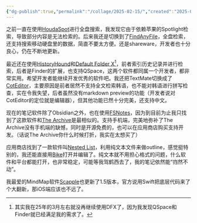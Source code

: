 ```yaml
---
{"dg-publish":true,"permalink":"/collage/2025-02-15/","created":"2025-02-15T23:21:35.115+08:00"}
---
```


之前一直在使用[HoudaSpot](https://www.houdah.com/houdahSpot/)进行全盘搜索，我发现它由于依赖苹果的Spotlight检索，导致部分内容是无法检索的。后来我还是切换到了[FindAnyFile](https://apps.tempel.org/FindAnyFile/index.php)，全盘检索，还支持搜索移动硬盘里的数据，简直不要太方便。还是shareware，开发者也十分良心，仍在不断地更新。

最近还在使用[HistoryHound](https://www.stclairsoft.com/HistoryHound/)和[Default Folder X](https://www.stclairsoft.com/DefaultFolderX/index.html)[^1]，前者索引历史记录并进行检索，后者是Finder的扩展，也支持QSpace，这两个软件都同属一个开发者，都非常实用。希望开发者能继续开发优秀的软件吧。我还把TextMate切换成了[CotEditor](https://apps.apple.com/cn/app/coteditor/id1024640650?mt=12)，主要原因是前者居然不支持全文检索韩语，也不能对韩语进行拼写检查，实在令我失望，后者虽然没有markdown preview的功能（开发者说对CotEditor的定位就是编辑器），但其他功能已然十分完美，还支持中文。

现在的笔记软件除了Obsidian之外，也在使用[FSNotes](https://fsnot.es/)，因为到目前为止我只找到了这款软件和[The Archive](https://zettelkasten.de/the-archive/)是最相似的。支持手机端，完美地弥补了The Archive没有手机端的缺憾，同时是开源免费的，也可以在应用商店购买支持开发。（话说The Archive你什么时候打折，我实在太想买了）

应用商店找到了一款软件叫[Nested List](https://apps.apple.com/cn/app/nested-list-outliner/id6738434530)，利用纯文本文件来做outline，感觉挺特别的，我还能直接用[Bike](https://www.hogbaysoftware.com/bike/)打开并编辑了。纯文本就不用担心格式的问题，什么软件和平台都能打开，也非常稳定，可能等我驾鹤西去了，我的笔记依然能“岿然不动”。

我最爱的MindMap软件[Scapple](https://www.literatureandlatte.com/scapple/overview)也更新了1.5版本，官方说用Swift把底层代码来了个大翻新，那iOS端应该也不远了。

[^1]: 其实我在25年的3月左右就没再继续使用DFX了，因为我发现QSpace和Finder就已经满足我的需求了。